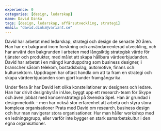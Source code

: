```yaml
---
experience: 0
categories: [design, ledarskap]
name: David Dinka
tags: [design, ledarskap, affärsutveckling, strategi]
email: "david.dinka@variant.se"
---
```


David har arbetat med ledarskap, strategi och design de senaste 20 åren. 
Han har en bakgrund inom forskning och användarcenterad utveckling, och 
har använt den bakgrunden i arbeten med långsiktig strategisk värde för 
tjänster och produkter, med målet att skapa hållbara värdeerbjudanden.
David har arbetat i en mängd kunduppdrag som business designer, i branscher 
såsom telekom, bostadsbolag, automotive, finans och kultursektorn. 
Uppdragen har oftast handla om att ta fram en strategi och skapa värdeerbjudanden 
som gjort kunder framgångsrika.

Under flera år har David lett olika konstellationer av designers och ledare. 
Han har drivit designbyrån inUse, byggt upp ett research-team för Skype och
även jobbat med koncernstrategi på Svenska Spel. Han är grundad i designmetodik – men har
också stor erfarenhet att arbeta och styra stora komplexa organisationer
Prata med David om research, business design och hur man navigerar stora organisationer. 
Hur man håller workshop med en ledningsgrupp, eller varför inte bygger en 
stark samarbetskultur i den egna organisationer.
